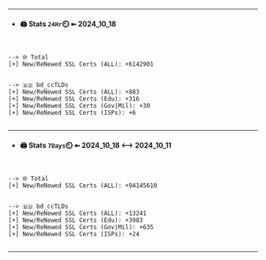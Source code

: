 

---
- #### 🖨️ **Stats** `24Hr`⏲️ ➼ 2024_10_18
```console


--> 🌐 Total
[+] New/ReNewed SSL Certs (ALL): +6142901


--> 🇧🇩 bd_ccTLDs
[+] New/ReNewed SSL Certs (ALL): +883
[+] New/ReNewed SSL Certs (Edu): +316
[+] New/ReNewed SSL Certs (Gov|Mil): +30
[+] New/ReNewed SSL Certs (ISPs): +6


```

---
- #### 🖨️ **Stats** `7Days`⏲️ ➼ 2024_10_18 <--> 2024_10_11
```console


--> 🌐 Total
[+] New/ReNewed SSL Certs (ALL): +94145610


--> 🇧🇩 bd_ccTLDs
[+] New/ReNewed SSL Certs (ALL): +13241
[+] New/ReNewed SSL Certs (Edu): +3983
[+] New/ReNewed SSL Certs (Gov|Mil): +635
[+] New/ReNewed SSL Certs (ISPs): +24


```

---


